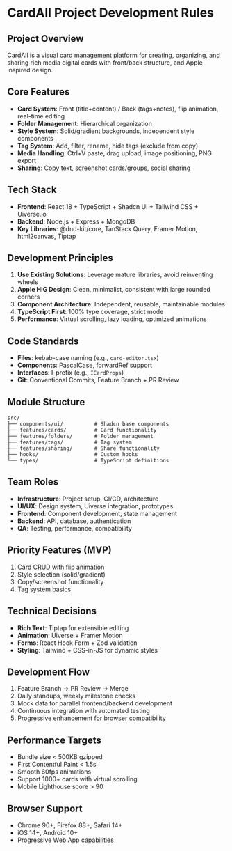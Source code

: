 # CardAll Project Development Rules

## Project Overview
CardAll is a visual card management platform for creating, organizing, and sharing rich media digital cards with front/back structure, and Apple-inspired design.

## Core Features
- **Card System**: Front (title+content) / Back (tags+notes), flip animation, real-time editing
- **Folder Management**: Hierarchical organization
- **Style System**: Solid/gradient backgrounds, independent style components
- **Tag System**: Add, filter, rename, hide tags (exclude from copy)
- **Media Handling**: Ctrl+V paste, drag upload, image positioning, PNG export
- **Sharing**: Copy text, screenshot cards/groups, social sharing

## Tech Stack
- **Frontend**: React 18 + TypeScript + Shadcn UI + Tailwind CSS + Uiverse.io
- **Backend**: Node.js + Express + MongoDB
- **Key Libraries**: @dnd-kit/core, TanStack Query, Framer Motion, html2canvas, Tiptap

## Development Principles
1. **Use Existing Solutions**: Leverage mature libraries, avoid reinventing wheels
2. **Apple HIG Design**: Clean, minimalist, consistent with large rounded corners
3. **Component Architecture**: Independent, reusable, maintainable modules
4. **TypeScript First**: 100% type coverage, strict mode
5. **Performance**: Virtual scrolling, lazy loading, optimized animations

## Code Standards
- **Files**: kebab-case naming (e.g., `card-editor.tsx`)
- **Components**: PascalCase, forwardRef support
- **Interfaces**: I-prefix (e.g., `ICardProps`)
- **Git**: Conventional Commits, Feature Branch + PR Review

## Module Structure
```
src/
├── components/ui/          # Shadcn base components
├── features/cards/         # Card functionality
├── features/folders/       # Folder management
├── features/tags/          # Tag system
├── features/sharing/       # Share functionality
├── hooks/                  # Custom hooks
└── types/                  # TypeScript definitions
```

## Team Roles
- **Infrastructure**: Project setup, CI/CD, architecture
- **UI/UX**: Design system, Uiverse integration, prototypes
- **Frontend**: Component development, state management
- **Backend**: API, database, authentication
- **QA**: Testing, performance, compatibility

## Priority Features (MVP)
1. Card CRUD with flip animation
4. Style selection (solid/gradient)
5. Copy/screenshot functionality
6. Tag system basics

## Technical Decisions
- **Rich Text**: Tiptap for extensible editing
- **Animation**: Uiverse + Framer Motion
- **Forms**: React Hook Form + Zod validation
- **Styling**: Tailwind + CSS-in-JS for dynamic styles

## Development Flow
1. Feature Branch → PR Review → Merge
2. Daily standups, weekly milestone checks
3. Mock data for parallel frontend/backend development
4. Continuous integration with automated testing
5. Progressive enhancement for browser compatibility

## Performance Targets
- Bundle size < 500KB gzipped
- First Contentful Paint < 1.5s
- Smooth 60fps animations
- Support 1000+ cards with virtual scrolling
- Mobile Lighthouse score > 90

## Browser Support
- Chrome 90+, Firefox 88+, Safari 14+
- iOS 14+, Android 10+
- Progressive Web App capabilities